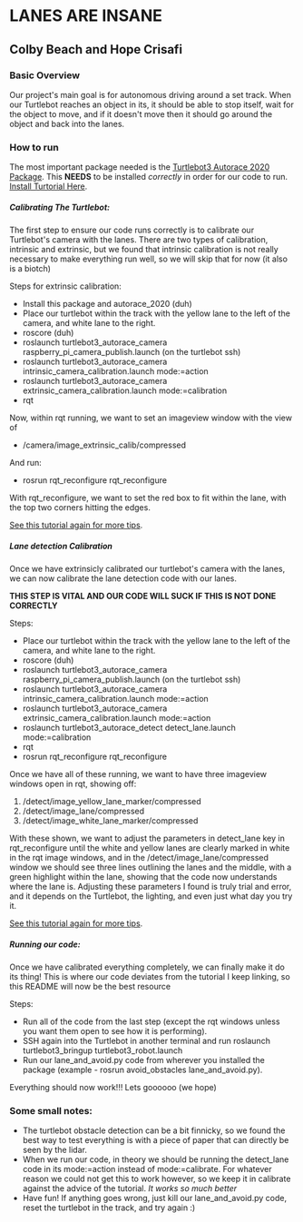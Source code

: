 # LANES ARE INSANE
## Colby Beach and Hope Crisafi

### Basic Overview

Our project's main goal is for autonomous driving around a set track. When our Turtlebot reaches an object in its, it should be able to stop itself, wait for the object to move, and if it doesn't move then it should go around the object and back into the lanes.


### How to run

The most important package needed is the [Turtlebot3 Autorace 2020 Package](https://github.com/ROBOTIS-GIT/turtlebot3_autorace_2020). This **NEEDS** to be installed *correctly* in order for our code to run. [Install Turtorial Here](https://emanual.robotis.com/docs/en/platform/turtlebot3/autonomous_driving/).

##### Calibrating The Turtlebot:

The first step to ensure our code runs correctly is to calibrate our Turtlebot's camera with the lanes. There are two types of calibration, intrinsic and extrinsic, but we found that intrinsic calibration is not really necessary to make everything run well, so we will skip that for now (it also is a biotch)

Steps for extrinsic calibration: 

- Install this package and autorace_2020 (duh)
- Place our turtlebot within the track with the yellow lane to the left of the camera, and white lane to the right. 
- roscore (duh)
- roslaunch turtlebot3_autorace_camera raspberry_pi_camera_publish.launch (on the turtlebot ssh)
- roslaunch turtlebot3_autorace_camera intrinsic_camera_calibration.launch mode:=action
- roslaunch turtlebot3_autorace_camera extrinsic_camera_calibration.launch mode:=calibration
- rqt

Now, within rqt running, we want to set an imageview window with the view of
- /camera/image_extrinsic_calib/compressed

And run:

 - rosrun rqt_reconfigure rqt_reconfigure

 With rqt_reconfigure, we want to set the red box to fit within the lane, with the top two corners hitting the edges. 

 [See this tutorial again for more tips](https://emanual.robotis.com/docs/en/platform/turtlebot3/autonomous_driving/).


##### Lane detection Calibration
Once we have extrinsicly calibrated our turtlebot's camera with the lanes, we can now calibrate the lane detection code with our lanes. 

**THIS STEP IS VITAL AND OUR CODE WILL SUCK IF THIS IS NOT DONE CORRECTLY**

Steps:


- Place our turtlebot within the track with the yellow lane to the left of the camera, and white lane to the right. 
- roscore (duh)
- roslaunch turtlebot3_autorace_camera raspberry_pi_camera_publish.launch (on the turtlebot ssh)
- roslaunch turtlebot3_autorace_camera intrinsic_camera_calibration.launch mode:=action
- roslaunch turtlebot3_autorace_camera extrinsic_camera_calibration.launch mode:=action
- roslaunch turtlebot3_autorace_detect detect_lane.launch mode:=calibration
- rqt
- rosrun rqt_reconfigure rqt_reconfigure

Once we have all of these running, we want to have three imageview windows open in rqt, showing off: 

1. /detect/image_yellow_lane_marker/compressed
2. /detect/image_lane/compressed
3. /detect/image_white_lane_marker/compressed


With these shown, we want to adjust the parameters in detect_lane key in rqt_reconfigure until the white and yellow lanes are clearly marked in white in the rqt image windows, and in the /detect/image_lane/compressed window we should see three lines outlining the lanes and the middle, with a green highlight within the lane, showing that the code now understands where the lane is. Adjusting these parameters I found is truly trial and error, and it depends on the Turtlebot, the lighting, and even just what day you try it. 

[See this tutorial again for more tips](https://emanual.robotis.com/docs/en/platform/turtlebot3/autonomous_driving/).

##### Running our code:

Once we have calibrated everything completely, we can finally make it do its thing! This is where our code deviates from the tutorial I keep linking, so this README will now be the best resource

Steps: 
- Run all of the code from the last step (except the rqt windows unless you want them open to see how it is performing).
- SSH again into the Turtlebot in another terminal and run roslaunch turtlebot3_bringup turtlebot3_robot.launch
- Run our lane_and_avoid.py code from wherever you installed the package (example - rosrun avoid_obstacles lane_and_avoid.py).

Everything should now work!!! Lets goooooo (we hope)

### Some small notes:

- The turtlebot obstacle detection can be a bit finnicky, so we found the best way to test everything is with a piece of paper that can directly be seen by the lidar. 
- When we run our code, in theory we should be running the detect_lane code in its mode:=action instead of mode:=calibrate. For whatever reason we could not get this to work however, so we keep it in calibrate against the advice of the tutorial. *It works so much better*
- Have fun! If anything goes wrong, just kill our lane_and_avoid.py code, reset the turtlebot in the track, and try again :)

